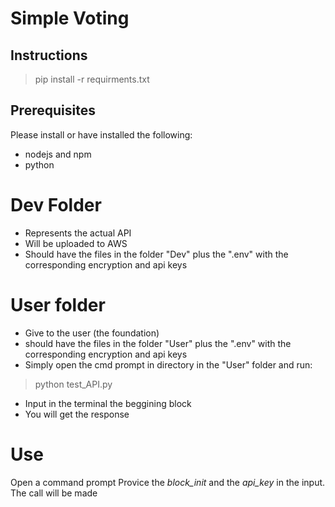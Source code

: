 # Simple Voting
## Instructions
> pip install -r requirments.txt

## Prerequisites
Please install or have installed the following:

- nodejs and npm
- python

# Dev Folder
- Represents the actual API
- Will be uploaded to AWS
- Should have the files in the folder "Dev" plus the ".env" with the corresponding encryption and api keys
  
# User folder
- Give to the user (the foundation)
- should have the files in the folder "User" plus the ".env" with the corresponding encryption and api keys
- Simply open the cmd prompt in directory in the "User" folder and run:
> python test_API.py
- Input in the terminal the beggining block
- You will get the response

# Use
Open a command prompt 
Provice the *block_init* and the *api_key* in the input. The call will be made
